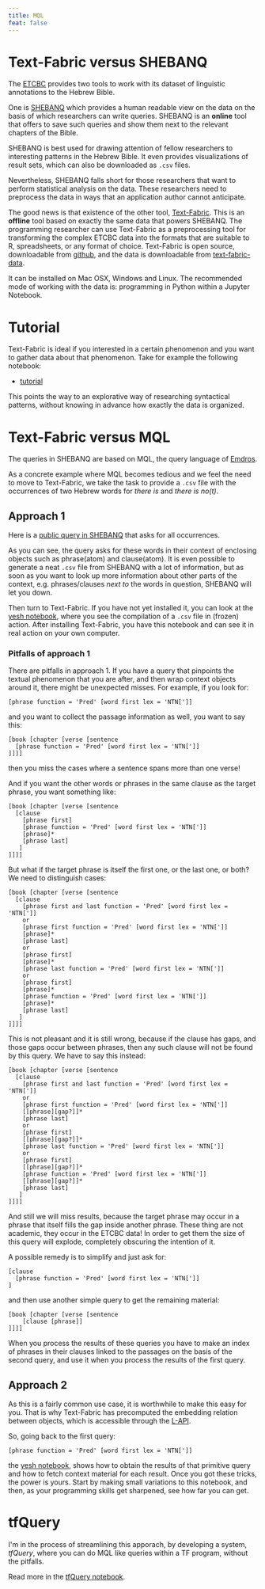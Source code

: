 ```yaml
---
title: MQL
feat: false
---
```


# Text-Fabric versus SHEBANQ

The [ETCBC](http://www.godgeleerdheid.vu.nl/en/index.asp) provides two tools to work with its dataset of linguistic annotations
to the Hebrew Bible.

One is [SHEBANQ](https://shebanq.ancient-data.org) which provides a human readable view on the data on the basis of which researchers
can write queries. SHEBANQ is an **online** tool that offers to save such queries and show them next to the relevant chapters of the Bible.

SHEBANQ is best used for drawing attention of fellow researchers to interesting patterns in the Hebrew Bible.
It even provides visualizations of result sets, which can also be downloaded as `.csv` files.

Nevertheless, SHEBANQ falls short for those researchers that want to perform statistical analysis on the data.
These researchers need to preprocess the data in ways that an application author cannot anticipate.

The good news is that existence of the other tool,
[Text-Fabric](https://github.com/ETCBC/text-fabric/wiki).
This is an **offline** tool based on exactly the same data that powers SHEBANQ.
The programming researcher can use Text-Fabric as a preprocessing tool for transforming the complex ETCBC data into the formats that are suitable to
R, spreadsheets, or any format of choice.
Text-Fabric is open source, downloadable from [github](https://github.com/ETCBC/text-fabric),
and the data is downloadable from [text-fabric-data](https://github.com/ETCBC/text-fabric-data).

It can be installed on Mac OSX, Windows and Linux.
The recommended mode of working with the data is: programming in Python within a Jupyter Notebook.

# Tutorial

Text-Fabric is ideal if you interested in a certain phenomenon and you want to gather data about that phenomenon.
Take for example the following notebook:

* [tutorial](https://github.com/ETCBC/text-fabric/blob/master/docs/tutorial.ipynb)

This points the way to an explorative way of researching syntactical patterns, without knowing in advance how exactly
the data is organized.

# Text-Fabric versus MQL

The queries in SHEBANQ are based on MQL, the query language of
[Emdros](http://emdros.org).

As a concrete example where MQL becomes tedious and we feel the need to move to Text-Fabric,
we take the task to provide a `.csv` file with the occurrences of two Hebrew words for *there is* and *there is no(t)*.

## Approach 1

Here is a [public query in SHEBANQ](http://shebanq.ancient-data.org/hebrew/query?id=556) that asks for all occurrences.

As you can see, the query asks for these words in their context of enclosing objects such as phrase(atom) and clause(atom).
It is even possible to generate a neat `.csv` file from SHEBANQ with a lot of information, but as soon as you want to look up more information
about other parts of the context, e.g. phrases/clauses *next to* the words in question, SHEBANQ will let you down.

Then turn to Text-Fabric. If you have not yet installed it, you can look at the
[yesh notebook](https://github.com/ETCBC/text-fabric/blob/master/tfql/yesh.ipynb),
where you see the
compilation of a `.csv` file in (frozen) action.
After installing Text-Fabric,
you have this notebook and can see it in real action on your own computer.

### Pitfalls of approach 1

There are pitfalls in approach 1.
If you have a query that pinpoints the textual phenomenon that you are after, and then wrap context objects around it,
there might be unexpected misses. For example, if you look for: 

```
[phrase function = 'Pred' [word first lex = 'NTN[']]
```

and you want to collect the passage information as well, you want to say this:

```
[book [chapter [verse [sentence
  [phrase function = 'Pred' [word first lex = 'NTN[']]
]]]]
```

then you miss the cases where a sentence spans more than one verse!

And if you want the other words or phrases in the same clause as the target phrase, you want something like:

```
[book [chapter [verse [sentence
  [clause
    [phrase first]
    [phrase function = 'Pred' [word first lex = 'NTN[']]
    [phrase]*
    [phrase last]
   ]
]]]]
```

But what if the target phrase is itself the first one, or the last one, or both?
We need to distinguish cases:

```
[book [chapter [verse [sentence
  [clause
    [phrase first and last function = 'Pred' [word first lex = 'NTN[']]
    or
    [phrase first function = 'Pred' [word first lex = 'NTN[']]
    [phrase]*
    [phrase last]
    or
    [phrase first]
    [phrase]*
    [phrase last function = 'Pred' [word first lex = 'NTN[']]
    or
    [phrase first]
    [phrase]*
    [phrase function = 'Pred' [word first lex = 'NTN[']]
    [phrase]*
    [phrase last]
   ]
]]]]
```

This is not pleasant and it is still wrong, because if the clause has gaps, and those gaps occur between phrases,
then any such clause will not be found by this query.
We have to say this instead:

```
[book [chapter [verse [sentence
  [clause
    [phrase first and last function = 'Pred' [word first lex = 'NTN[']]
    or
    [phrase first function = 'Pred' [word first lex = 'NTN[']]
    [[phrase][gap?]]*
    [phrase last]
    or
    [phrase first]
    [[phrase][gap?]]*
    [phrase last function = 'Pred' [word first lex = 'NTN[']]
    or
    [phrase first]
    [[phrase][gap?]]*
    [phrase function = 'Pred' [word first lex = 'NTN[']]
    [[phrase][gap?]]*
    [phrase last]
   ]
]]]]
```

And still we will miss results, because the target phrase may occur in a phrase that itself fills the gap inside another phrase.
These thing are not academic, they occur in the ETCBC data! In order to get them the size of this query will explode,
completely obscuring the intention of it.

A possible remedy is to simplify and just ask for:

```
[clause
  [phrase function = 'Pred' [word first lex = 'NTN[']]
]
```

and then use another simple query to get the remaining material:

```
[book [chapter [verse [sentence 
    [clause [phrase]]
]]]]
```

When you process the results of these queries you have to make an index of phrases in their clauses linked to the passages on the
basis of the second query, and use it when you process the results of the first query.

## Approach 2

As this is a fairly common use case, it is worthwhile to make this easy for you.
That is why Text-Fabric has precomputed the embedding relation between objects,
which is accessible through the [L-API](https://github.com/ETCBC/text-fabric/wiki/Api#layers).

So, going back to the first query:

```
[phrase function = 'Pred' [word first lex = 'NTN[']]
```

the 
[yesh notebook](https://github.com/ETCBC/text-fabric/blob/master/tfql/yesh.ipynb),
shows how to obtain the results of that primitive query and how to fetch context material
for each result.
Once you got these tricks, the power is yours.
Start by making small variations to this notebook, and then, as your programming skills get
sharpened, see how far you can get.

# tfQuery

I'm in the process of streamlining this apporach, by developing a system, *tfQuery*,
where you can do MQL like queries within a TF program, without the pitfalls.

Read more in the 
[tfQuery notebook](https://github.com/ETCBC/text-fabric/blob/master/tfql/tfQuery.ipynb).

